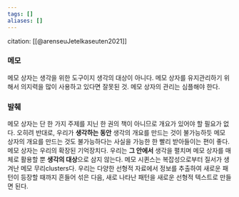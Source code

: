 ```yaml
---
tags: []
aliases: []
---
```

citation: [[@arenseuJetelkaseuten2021]]

### 메모
메모 상자는 생각을 위한 도구이지 생각의 대상이 아니다. 메모 상자를 유지관리하기 위해서 의지력을 많이 사용하고 있다면 잘못된 것. 메모 상자의 관리는 심플해야 한다.

### 발췌
메모 상자는 단 한 가지 주제를 지닌 한 권의 책이 아니므로 개요가 있어야 할 필요가 없다. 오히려 반대로, 우리가 **생각하는 동안** 생각의 개요를 만드는 것이 불가능하듯 메모 상자의 개요를 만드는 것도 불가능하다는 사실을 가능한 한 빨리 받아들이는 편이 좋다. 메모 상자는 우리의 확장된 기억장치다. 우리는 **그 안에서** 생각을 펼치며 메모 상자를 매체로 활용할 뿐 **생각의 대상**으로 삼지 않는다. 메모 시퀸스는 복잡성으로부터 질서가 생겨난 메모 무리clusters다. 우리는 다양한 선형적 자료에서 정보를 추출하여 새로운 패턴이 등장할 때까지 흔들어 섞은 다음, 새로 나타난 패턴을 새로운 선형적 텍스트로 만들면 된다.